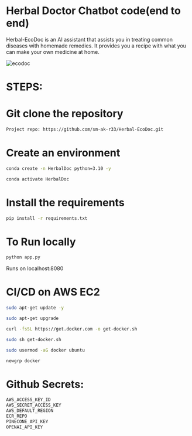 # Herbal Doctor Chatbot code(end to end)

Herbal-EcoDoc is an AI assistant that assists you in treating common diseases with homemade remedies. It provides you a recipe with what you can make your own medicine at home. 

![ecodoc](https://github.com/user-attachments/assets/a08b7707-a0b0-4688-9d87-753cf750702c)


# STEPS:
# Git clone the repository

``` bash
Project repo: https://github.com/sm-ak-r33/Herbal-EcoDoc.git
```
# Create an environment
```bash 
conda create -n HerbalDoc python=3.10 -y
```

```bash
conda activate HerbalDoc
```

# Install the requirements
```bash
pip install -r requirements.txt 
``` 

# To Run locally 
```bash
python app.py
```
Runs on localhost:8080

# CI/CD on AWS EC2 
```bash
sudo apt-get update -y
``` 
```bash
sudo apt-get upgrade
```
```bash
curl -fsSL https://get.docker.com -o get-docker.sh
```
```bash
sudo sh get-docker.sh
```
```bash
sudo usermod -aG docker ubuntu
```
```bash
newgrp docker
```

# Github Secrets:

```bash
AWS_ACCESS_KEY_ID
AWS_SECRET_ACCESS_KEY
AWS_DEFAULT_REGION
ECR_REPO
PINECONE_API_KEY
OPENAI_API_KEY
```
